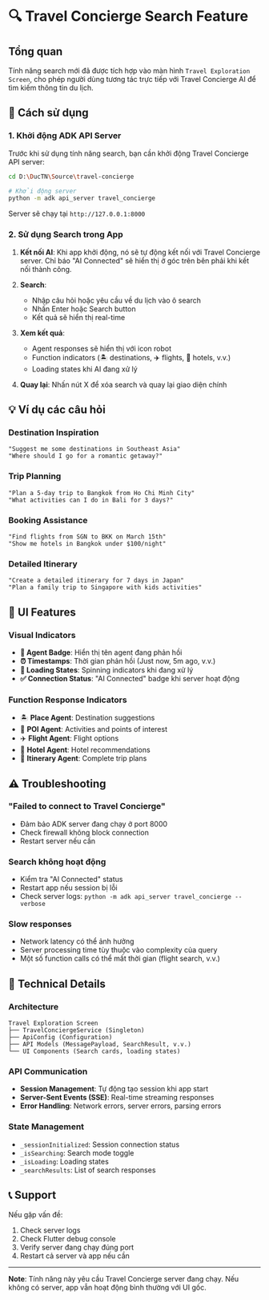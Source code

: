 # 🔍 Travel Concierge Search Feature

## Tổng quan

Tính năng search mới đã được tích hợp vào màn hình `Travel Exploration Screen`, cho phép người dùng tương tác trực tiếp với Travel Concierge AI để tìm kiếm thông tin du lịch.

## 🚀 Cách sử dụng

### 1. Khởi động ADK API Server

Trước khi sử dụng tính năng search, bạn cần khởi động Travel Concierge API server:

```bash
cd D:\DucTN\Source\travel-concierge

# Khởi động server
python -m adk api_server travel_concierge
```

Server sẽ chạy tại `http://127.0.0.1:8000`

### 2. Sử dụng Search trong App

1. **Kết nối AI**: Khi app khởi động, nó sẽ tự động kết nối với Travel Concierge server. Chỉ báo "AI Connected" sẽ hiển thị ở góc trên bên phải khi kết nối thành công.

2. **Search**:
   - Nhập câu hỏi hoặc yêu cầu về du lịch vào ô search
   - Nhấn Enter hoặc Search button
   - Kết quả sẽ hiển thị real-time

3. **Xem kết quả**:
   - Agent responses sẽ hiển thị với icon robot
   - Function indicators (🏝️ destinations, ✈️ flights, 🏨 hotels, v.v.)
   - Loading states khi AI đang xử lý

4. **Quay lại**: Nhấn nút X để xóa search và quay lại giao diện chính

## 💡 Ví dụ các câu hỏi

### Destination Inspiration
```
"Suggest me some destinations in Southeast Asia"
"Where should I go for a romantic getaway?"
```

### Trip Planning
```
"Plan a 5-day trip to Bangkok from Ho Chi Minh City"
"What activities can I do in Bali for 3 days?"
```

### Booking Assistance
```
"Find flights from SGN to BKK on March 15th"
"Show me hotels in Bangkok under $100/night"
```

### Detailed Itinerary
```
"Create a detailed itinerary for 7 days in Japan"
"Plan a family trip to Singapore with kids activities"
```

## 🎨 UI Features

### Visual Indicators
- **🤖 Agent Badge**: Hiển thị tên agent đang phản hồi
- **⏰ Timestamps**: Thời gian phản hồi (Just now, 5m ago, v.v.)
- **🔄 Loading States**: Spinning indicators khi đang xử lý
- **✅ Connection Status**: "AI Connected" badge khi server hoạt động

### Function Response Indicators
- 🏝️ **Place Agent**: Destination suggestions
- 📍 **POI Agent**: Activities and points of interest
- ✈️ **Flight Agent**: Flight options
- 🏨 **Hotel Agent**: Hotel recommendations
- 📅 **Itinerary Agent**: Complete trip plans

## ⚠️ Troubleshooting

### "Failed to connect to Travel Concierge"
- Đảm bảo ADK server đang chạy ở port 8000
- Check firewall không block connection
- Restart server nếu cần

### Search không hoạt động
- Kiểm tra "AI Connected" status
- Restart app nếu session bị lỗi
- Check server logs: `python -m adk api_server travel_concierge --verbose`

### Slow responses
- Network latency có thể ảnh hưởng
- Server processing time tùy thuộc vào complexity của query
- Một số function calls có thể mất thời gian (flight search, v.v.)

## 🔧 Technical Details

### Architecture
```
Travel Exploration Screen
├── TravelConciergeService (Singleton)
├── ApiConfig (Configuration)
├── API Models (MessagePayload, SearchResult, v.v.)
└── UI Components (Search cards, loading states)
```

### API Communication
- **Session Management**: Tự động tạo session khi app start
- **Server-Sent Events (SSE)**: Real-time streaming responses
- **Error Handling**: Network errors, server errors, parsing errors

### State Management
- `_sessionInitialized`: Session connection status
- `_isSearching`: Search mode toggle
- `_isLoading`: Loading states
- `_searchResults`: List of search responses

## 📞 Support

Nếu gặp vấn đề:
1. Check server logs
2. Check Flutter debug console
3. Verify server đang chạy đúng port
4. Restart cả server và app nếu cần

---

**Note**: Tính năng này yêu cầu Travel Concierge server đang chạy. Nếu không có server, app vẫn hoạt động bình thường với UI gốc.